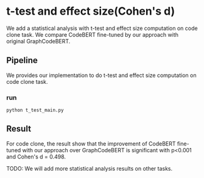 # t-test and effect size(Cohen's d)

We add a statistical analysis with t-test and effect size computation on code clone task. We compare CodeBERT fine-tuned by our approach with original GraphCodeBERT. 



## Pipeline

We provides our implementation to do t-test and effect size computation on code clone task.



### run


```Shell
python t_test_main.py
```


## Result

For code clone, the result show that the improvement of CodeBERT fine-tuned with our approach over GraphCodeBERT is significant with p<0.001 and Cohen's d = 0.498.

TODO: We will add more statistical analysis results on other tasks.
